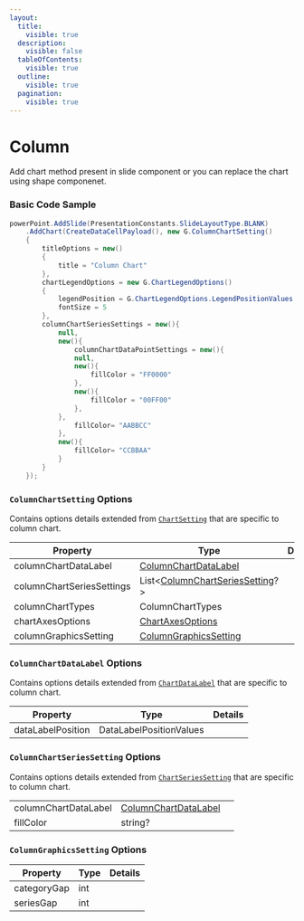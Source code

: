 ```yaml
---
layout:
  title:
    visible: true
  description:
    visible: false
  tableOfContents:
    visible: true
  outline:
    visible: true
  pagination:
    visible: true
---
```


# Column

Add chart method present in slide component or you can replace the chart using shape componenet.

### Basic Code Sample

```csharp
powerPoint.AddSlide(PresentationConstants.SlideLayoutType.BLANK)
	.AddChart(CreateDataCellPayload(), new G.ColumnChartSetting()
	{
		titleOptions = new()
		{
			title = "Column Chart"
		},
		chartLegendOptions = new G.ChartLegendOptions()
		{
			legendPosition = G.ChartLegendOptions.LegendPositionValues.TOP,
			fontSize = 5
		},
		columnChartSeriesSettings = new(){
			null,
			new(){
				columnChartDataPointSettings = new(){
				null,
				new(){
					fillColor = "FF0000"
				},
				new(){
					fillColor = "00FF00"
				},
			},
				fillColor= "AABBCC"
			},
			new(){
				fillColor= "CCBBAA"
			}
		}
	});
```

### `ColumnChartSetting` Options

Contains options details extended from [`ChartSetting`](./#chartsetting-options) that are specific to column chart.

<table><thead><tr><th width="251">Property</th><th width="287">Type</th><th>Details</th></tr></thead><tbody><tr><td>columnChartDataLabel</td><td><a href="column.md#columnchartdatalabel-options">ColumnChartDataLabel</a></td><td></td></tr><tr><td>columnChartSeriesSettings</td><td>List&#x3C;<a href="column.md#columnchartsetting-options">ColumnChartSeriesSetting</a>?></td><td></td></tr><tr><td>columnChartTypes</td><td>ColumnChartTypes</td><td></td></tr><tr><td>chartAxesOptions</td><td><a href="./#chartaxesoptions-options">ChartAxesOptions</a></td><td></td></tr><tr><td>columnGraphicsSetting</td><td><a href="column.md#columngraphicssetting-options">ColumnGraphicsSetting</a></td><td></td></tr></tbody></table>

### `ColumnChartDataLabel` Options

Contains options details extended from [`ChartDataLabel`](./#chartdatalabel-options) that are specific to column chart.

| Property          | Type                    | Details |
| ----------------- | ----------------------- | ------- |
| dataLabelPosition | DataLabelPositionValues |         |

### `ColumnChartSeriesSetting` Options

Contains options details extended from [`ChartSeriesSetting`](./#chartseriessetting-options) that are specific to column chart.

|                      |                                                                |   |
| -------------------- | -------------------------------------------------------------- | - |
| columnChartDataLabel | [ColumnChartDataLabel](column.md#columnchartdatalabel-options) |   |
| fillColor            | string?                                                        |   |

### `ColumnGraphicsSetting` Options

| Property    | Type | Details |
| ----------- | ---- | ------- |
| categoryGap | int  |         |
| seriesGap   | int  |         |
